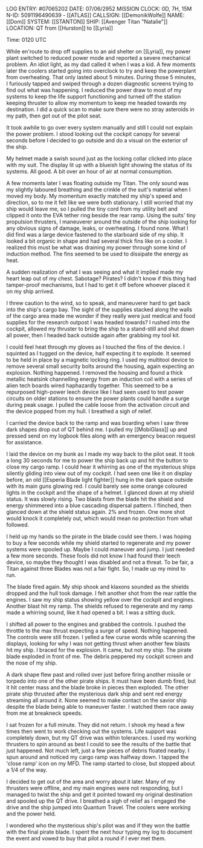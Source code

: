 LOG ENTRY: #07065202
DATE: 07/06/2952
MISSION CLOCK: 0D, 7H, 15M
N-ID: 5091196490639 - [[ATLAS]]
CALLSIGN: [[DemonikWolfe]]
NAME: [[Dom]]
SYSTEM: [[STANTON]]
SHIP: [[Avenger Titan "Natalie"]]
LOCATION: QT from [[Hurston]] to [[Lyria]]

  

Time: 0120 UTC  

While en'route to drop off supplies to an aid shelter on [[Lyria]], my power plant switched to reduced power mode and reported a severe mechanical problem. An idiot light, as my dad called it when I was a kid. A few moments later the coolers started going into overclock to try and keep the powerplant from overheating. That only lasted about 5 minutes. During those 5 minutes, I furiously tapped and swiped through a dozen diagnostic screens trying to find out what was happening. I reduced the power draw to most of my systems to keep the life support functioning and turned off the station keeping thruster to allow my momentum to keep me headed towards my destination. I did a quick scan to make sure there were no stray asteroids in my path, then got out of the pilot seat.  

It took awhile to go over every system manually and still I could not explain the power problem. I stood looking out the cockpit canopy for several seconds before I decided to go outside and do a visual on the exterior of the ship.  

My helmet made a swish sound just as the locking collar clicked into place with my suit. The display lit up with a blueish light showing the status of its systems. All good. A bit over an hour of air at normal consumption.

A few moments later I was floating outside my Titan. The only sound was my slightly laboured breathing and the crinkle of the suit's material when I moved my body. My momentum exactly matched my ship's speed and direction, so to me it felt like we were both stationary. I still worried that my ship would leave me, so I pulled the tiny cord from my utility belt and clipped it onto the EVA tether ring beside the rear ramp. Using the suits' tiny propulsion thrusters, I maneuverer around the outside of the ship looking for any obvious signs of damage, leaks, or overheating. I found none. What I did find was a large device fastened to the starboard side of my ship. It looked a bit organic in shape and had several thick fins like on a cooler. I realized this must be what was draining my power through some kind of induction method. The fins seemed to be used to dissipate the energy as heat.  

A sudden realization of what I was seeing and what it implied made my heart leap out of my chest. Sabotage? Pirates? I didn't know if this thing had tamper-proof mechanisms, but I had to get it off before whoever placed it on my ship arrived.  

I threw caution to the wind, so to speak, and maneuverer hard to get back into the ship's cargo bay. The sight of the supplies stacked along the walls of the cargo area made me wonder if they really were just medical and food supplies for the research outpost I was headed towards? I rushed into the cockpit, allowed my thruster to bring the ship to a stand-still and shut down all power, then I headed back outside again after grabbing my tool kit.  

I could feel heat through my gloves as I touched the fins of the device. I squinted as I tugged on the device, half expecting it to explode. It seemed to be held in place by a magnetic locking ring. I used my multitool device to remove several small security bolts around the housing, again expecting an explosion. Nothing happened. I removed the housing and found a thick metallic heatsink channelling energy from an induction coil with a series of alien tech boards wired haphazardly together. This seemed to be a repurposed high-power leech device like I had seen used to test power circuits on older stations to ensure the power plants could handle a surge during peak usage. I pulled the cable loose from the activation circuit and the device popped from my hull. I breathed a sigh of relief.

I carried the device back to the ramp and was boarding when I saw three dark shapes drop out of QT behind me. I pulled my [[MobiGlass]] up and pressed send on my logbook files along with an emergency beacon request for assistance.  

I laid the device on my bunk as I made my way back to the pilot seat. It took a long 30 seconds for me to power the ship back up and hit the button to close my cargo ramp. I could hear it whirring as one of the mysterious ships silently gliding into view out of my cockpit. I had seen one like it on display before, an old [[Esperia Blade light fighter]] hung in the dark space outside with its main guns glowing red. I could barely see some orange coloured lights in the cockpit and the shape of a helmet. I glanced down at my shield status. It was slowly rising. Two blasts from the blade hit the shield and energy shimmered into a blue cascading dispersal pattern. I flinched, then glanced down at the shield status again. 2% and frozen. One more shot would knock it completely out, which would mean no protection from what followed.  

I held up my hands so the pirate in the blade could see them. I was hoping to buy a few seconds while my shield started to regenerate and my power systems were spooled up. Maybe I could maneuver and jump. I just needed a few more seconds. These fools did not know I had found their leech device, so maybe they thought I was disabled and not a threat. To be fair, a Titan against three Blades was not a fair fight. So, I made up my mind to run.  

The blade fired again. My ship shook and klaxons sounded as the shields dropped and the hull took damage. I felt another shot from the rear rattle the engines. I saw my ship status showing yellow over the cockpit and engines. Another blast hit my ramp. The shields refused to regenerate and my ramp made a whirring sound, like it had opened a bit. I was a sitting duck.  

I shifted all power to the engines and grabbed the controls. I pushed the throttle to the max thrust expecting a surge of speed. Nothing happened. The controls were still frozen. I yelled a few curse words while scanning the displays, looking for why I was not getting thrust when another few blasts hit my ship. I braced for the explosion. It came, but not my ship. The pirate blade exploded in front of me. The debris peppered my cockpit screen and the nose of my ship.  

A dark shape flew past and rolled over just before firing another missile or torpedo into one of the other pirate ships. It must have been dumb fired, but it hit center mass and the blade broke in pieces then exploded. The other pirate ship thrusted after the mysterious dark ship and sent red energy streaming all around it. None seemed to make contact on the savior ship despite the blade being able to maneuver faster. I watched them race away from me at breakneck speeds.  

I sat frozen for a full minute. They did not return. I shook my head a few times then went to work checking out the systems. Life support was completely down, but my QT drive was within tolerances. I used my working thrusters to spin around as best I could to see the results of the battle that just happened. Not much left, just a few pieces of debris floated nearby. I spun around and noticed my cargo ramp was halfway down. I tapped the 'close ramp' icon on my MFD. The ramp started to close, but stopped about a 1/4 of the way.  

I decided to get out of the area and worry about it later. Many of my thrusters were offline, and my main engines were not responding, but I managed to twist the ship and get it pointed toward my original destination and spooled up the QT drive. I breathed a sigh of relief as I engaged the drive and the ship jumped into Quantum Travel. The coolers were working and the power held.  

I wondered who the mysterious ship's pilot was and if they won the battle with the final pirate blade. I spent the next hour typing my log to document the event and vowed to buy that pilot a round if I ever met them.